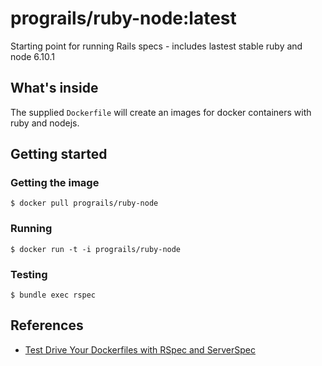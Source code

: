 # prograils/ruby-node:latest

Starting point for running Rails specs - includes lastest stable ruby and
node 6.10.1

## What's inside

The supplied `Dockerfile` will create an images for docker containers
with ruby and nodejs.

## Getting started

### Getting the image

```
$ docker pull prograils/ruby-node
```

### Running

```
$ docker run -t -i prograils/ruby-node
```

### Testing
```
$ bundle exec rspec
```


## References

* [Test Drive Your Dockerfiles with RSpec and ServerSpec](https://robots.thoughtbot.com/tdd-your-dockerfiles-with-rspec-and-serverspec)
